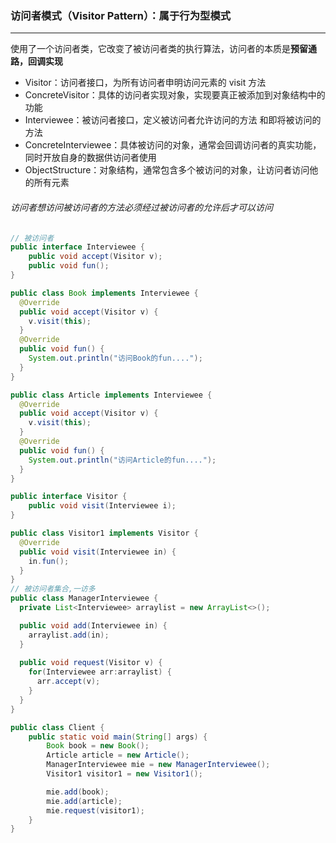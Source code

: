 ### 访问者模式（Visitor Pattern）：属于行为型模式

------

​	使用了一个访问者类，它改变了被访问者类的执行算法，访问者的本质是**预留通路，回调实现**

- Visitor：访问者接口，为所有访问者申明访问元素的 visit 方法 
- ConcreteVisitor：具体的访问者实现对象，实现要真正被添加到对象结构中的功能 
- Interviewee：被访问者接口，定义被访问者允许访问的方法 和即将被访问的方法
- ConcreteInterviewee：具体被访问的对象，通常会回调访问者的真实功能，同时开放自身的数据供访问者使用
- ObjectStructure：对象结构，通常包含多个被访问的对象，让访问者访问他的所有元素

###### 访问者想访问被访问者的方法必须经过被访问者的允许后才可以访问 

```java
// 被访问者
public interface Interviewee {
	public void accept(Visitor v);
	public void fun();
}

public class Book implements Interviewee {
  @Override
  public void accept(Visitor v) {
    v.visit(this);
  }
  @Override
  public void fun() {
    System.out.println("访问Book的fun....");
  }
}

public class Article implements Interviewee {
  @Override
  public void accept(Visitor v) {
    v.visit(this);
  }
  @Override
  public void fun() {
    System.out.println("访问Article的fun....");
  }
}

public interface Visitor {
	public void visit(Interviewee i);
}

public class Visitor1 implements Visitor {
  @Override
  public void visit(Interviewee in) {
    in.fun();
  }
}
// 被访问者集合,一访多
public class ManagerInterviewee {
  private List<Interviewee> arraylist = new ArrayList<>();

  public void add(Interviewee in) {
    arraylist.add(in);
  }
  
  public void request(Visitor v) {
    for(Interviewee arr:arraylist) {
      arr.accept(v);
    }
  }
}

public class Client {
    public static void main(String[] args) {
        Book book = new Book();
        Article article = new Article();
        ManagerInterviewee mie = new ManagerInterviewee();
        Visitor1 visitor1 = new Visitor1();

        mie.add(book);
        mie.add(article);
        mie.request(visitor1);
    }
}
```